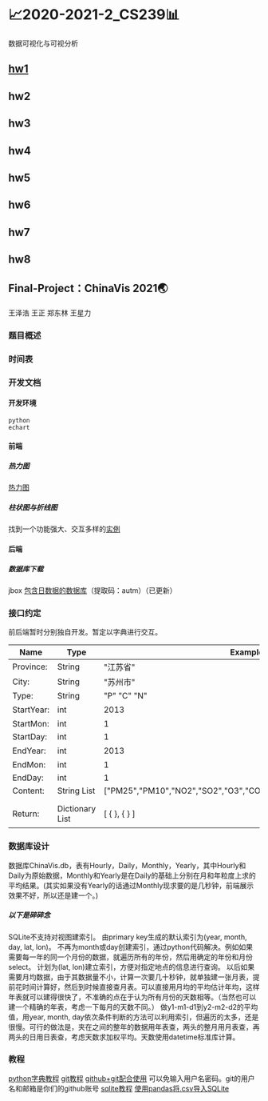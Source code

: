 # 📈2020-2021-2_CS239📊
数据可视化与可视分析





## [hw1](https://github.com/FlyingCetacean/2020-2021-2_CS239/tree/main/%E4%BD%9C%E4%B8%9A1)

## hw2

## hw3

## hw4

## hw5

## hw6

## hw7

## hw8





## Final-Project：ChinaVis 2021🌏

王泽浩 王正 郑东林 王星力


### 题目概述

### 时间表
### 开发文档
#### 开发环境
```
python
echart
```
#### 前端
##### 热力图

[热力图](https://echarts.apache.org/examples/zh/editor.html?c=effectScatter-bmap)
##### 柱状图与折线图
找到一个功能强大、交互多样的[实例](https://echarts.apache.org/examples/zh/editor.html?c=bar-label-rotation)
#### 后端
##### 数据库下载
jbox [包含日数据的数据库](https://jbox.sjtu.edu.cn/l/hFDBsS)（提取码：autm）（已更新）
### 接口约定
前后端暂时分别独自开发。暂定以字典进行交互。

| Name      | Type   | Example     | Comments |
| --------- | ------ | ----------- | -------- |
| Province: | String | "江苏省"    |          |
| City:     | String | "苏州市"    |          |
| Type:     | String | "P" "C" "N" |          |
| StartYear: | int             | 2013                                                         | 闭区间
| StartMon:  | int             | 1                                                            |
| StartDay:  | int             | 1                                                            |
| EndYear:   | int             | 2013                                                         | 闭区间
| EndMon:   | int             | 1                                                            |
| EndDay:   | int             | 1                                                            |
| Content:   | String List     | ["PM25","PM10","NO2","SO2","O3","CO","TEMP","RH","PSFC","lon","lat"] |
|            |                 |                                                              |
| Return:    | Dictionary List | [  { }, { } ]                                                | 要求按照时间的升序


### 数据库设计
数据库ChinaVis.db，表有Hourly，Daily，Monthly，Yearly，其中Hourly和Daily为原始数据，Monthly和Yearly是在Daily的基础上分别在月和年粒度上求的平均结果。(其实如果没有Yearly的话通过Monthly现求要的是几秒钟，前端展示效果不好，所以还是建一个。)

##### 以下是碎碎念
SQLite不支持对视图建索引。
由primary key生成的默认索引为(year, month, day, lat, lon)。
不再为month或day创建索引，通过python代码解决。例如如果需要每一年的同一个月份的数据，就遍历所有的年份，然后用确定的年份和月份select。
计划为(lat, lon)建立索引，方便对指定地点的信息进行查询。
以后如果需要月均数据，由于其数据量不小，计算一次要几十秒钟，就单独建一张月表，提前花时间计算好，然后到时候直接查月表。可以直接用月均的平均估计年均，这样年表就可以建得很快了，不准确的点在于认为所有月份的天数相等。（当然也可以建一个精确的年表，考虑一下每月的天数不同。）
做y1-m1-d1到y2-m2-d2的平均值，用year, month, day依次条件判断的方法可以利用索引，但遍历的太多，还是很慢。可行的做法是，夹在之间的整年的数据用年表查，两头的整月用月表查，再两头的日用日表查，考虑天数求加权平均。天数使用datetime标准库计算。
### 教程
[python字典教程](https://www.runoob.com/python/python-dictionary.html)
[git教程](https://www.liaoxuefeng.com/wiki/896043488029600)
[github+git配合使用](https://segmentfault.com/a/1190000002645623) 可以免输入用户名密码。git的用户名和邮箱是你们的github账号
[sqlite教程](https://www.runoob.com/sqlite/sqlite-python.html)
[使用pandas将.csv导入SQLite](https://www.fullstackpython.com/blog/export-pandas-dataframes-sqlite-sqlalchemy.html)
